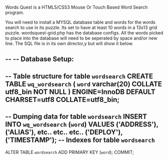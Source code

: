 Words Quest is a HTML5/CSS3 Mouse Or Touch Based Word Search program.

You will need to install a MYSQL database table and words for
the words search to use in its puzzle. Its set to have at least
10 words in a 13x13 grid puzzle. wordsquest-grid.php has the
database configs.
All the words picked to place into the database will need to be
seperated by space and/or new line.
The SQL file is in its own director,y but will show it below.

--
-- Database Setup:
----------------------------------------------------------
-- Table structure for table `wordsearch`
CREATE TABLE `wq_wordsearch` (
`word` varchar(20) COLLATE utf8_bin NOT NULL
) ENGINE=InnoDB DEFAULT CHARSET=utf8 COLLATE=utf8_bin;
--
-- Dumping data for table `wordsearch`
INSERT INTO `wq_wordsearch` (`word`) VALUES
('ADDRESS'),
('ALIAS'),
etc.. etc.. etc..
('DEPLOY'),
('TIMESTAMP');
-- Indexes for table `wordsearch`
--
ALTER TABLE `wordsearch`
ADD PRIMARY KEY (`word`);
COMMIT;
